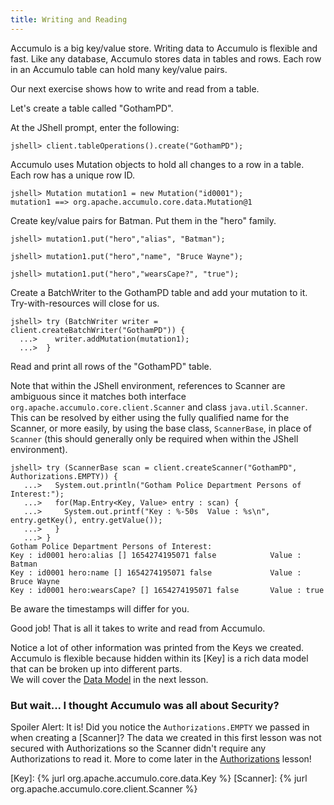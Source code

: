 ```yaml
---
title: Writing and Reading
---
```


Accumulo is a big key/value store.  Writing data to Accumulo is flexible and fast.  Like any 
database, Accumulo stores data in tables and rows.  Each row in an Accumulo table can hold many 
key/value pairs. 

Our next exercise shows how to write and read from a table.

Let's create a table called "GothamPD".

At the JShell prompt, enter the following:
```commandline
jshell> client.tableOperations().create("GothamPD");
```

Accumulo uses Mutation objects to hold all changes to a row in a table. Each row has a unique row
ID. 

```commandline
jshell> Mutation mutation1 = new Mutation("id0001");
mutation1 ==> org.apache.accumulo.core.data.Mutation@1
```

Create key/value pairs for Batman.  Put them in the "hero" family.
```commandline
jshell> mutation1.put("hero","alias", "Batman");

jshell> mutation1.put("hero","name", "Bruce Wayne");

jshell> mutation1.put("hero","wearsCape?", "true");
```

Create a BatchWriter to the GothamPD table and add your mutation to it. Try-with-resources will 
close for us.

```commandline
jshell> try (BatchWriter writer = client.createBatchWriter("GothamPD")) {
  ...>    writer.addMutation(mutation1);
  ...>  }
```
Read and print all rows of the "GothamPD" table.

Note that within the JShell environment, references to Scanner are ambiguous since it matches both 
interface ```org.apache.accumulo.core.client.Scanner``` and class ```java.util.Scanner```. This can 
be resolved by either using the fully qualified name for the Scanner, or more easily, by using the 
base class, ```ScannerBase```, in place of ```Scanner``` (this should generally only be required when 
within the JShell environment).

```commandline
jshell> try (ScannerBase scan = client.createScanner("GothamPD", Authorizations.EMPTY)) {
   ...>   System.out.println("Gotham Police Department Persons of Interest:");
   ...>   for(Map.Entry<Key, Value> entry : scan) {
   ...>     System.out.printf("Key : %-50s  Value : %s\n", entry.getKey(), entry.getValue());
   ...>   }
   ...> }
Gotham Police Department Persons of Interest:
Key : id0001 hero:alias [] 1654274195071 false            Value : Batman
Key : id0001 hero:name [] 1654274195071 false             Value : Bruce Wayne
Key : id0001 hero:wearsCape? [] 1654274195071 false       Value : true
```

Be aware the timestamps will differ for you.

Good job! That is all it takes to write and read from Accumulo.

Notice a lot of other information was printed from the Keys we created. Accumulo is flexible 
because hidden within its [Key] is a rich data model that can be broken up into different parts.  
We will cover the [Data Model][dmodel] in the next lesson.

### But wait... I thought Accumulo was all about Security?

Spoiler Alert: It is!  Did you notice the `Authorizations.EMPTY` we passed in when creating a
[Scanner]?  The data we created in this first lesson was not secured with Authorizations so the 
Scanner didn't require any Authorizations to read it.  More to come later in the [Authorizations][auths] 
lesson!

[dmodel]: /tour-jshell/data-model
[auths]: /tour-jshell/authorizations
[Key]: {% jurl org.apache.accumulo.core.data.Key %}
[Scanner]: {% jurl org.apache.accumulo.core.client.Scanner %}
